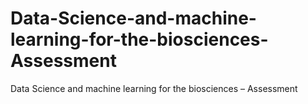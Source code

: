 # Data-Science-and-machine-learning-for-the-biosciences-Assessment
Data Science and machine learning for the biosciences – Assessment
